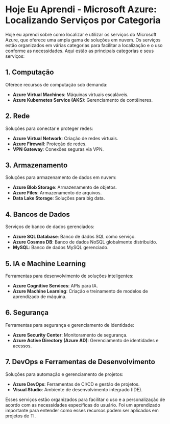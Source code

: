 # Hoje Eu Aprendi - Microsoft Azure: Localizando Serviços por Categoria

Hoje eu aprendi sobre como localizar e utilizar os serviços do Microsoft Azure, que oferece uma ampla gama de soluções em nuvem. Os serviços estão organizados em várias categorias para facilitar a localização e o uso conforme as necessidades. Aqui estão as principais categorias e seus serviços:

## 1. Computação
Oferece recursos de computação sob demanda:
- **Azure Virtual Machines**: Máquinas virtuais escaláveis.
- **Azure Kubernetes Service (AKS)**: Gerenciamento de contêineres.

## 2. Rede
Soluções para conectar e proteger redes:
- **Azure Virtual Network**: Criação de redes virtuais.
- **Azure Firewall**: Proteção de redes.
- **VPN Gateway**: Conexões seguras via VPN.

## 3. Armazenamento
Soluções para armazenamento de dados em nuvem:
- **Azure Blob Storage**: Armazenamento de objetos.
- **Azure Files**: Armazenamento de arquivos.
- **Data Lake Storage**: Soluções para big data.

## 4. Bancos de Dados
Serviços de banco de dados gerenciados:
- **Azure SQL Database**: Banco de dados SQL como serviço.
- **Azure Cosmos DB**: Banco de dados NoSQL globalmente distribuído.
- **MySQL**: Banco de dados MySQL gerenciado.

## 5. IA e Machine Learning
Ferramentas para desenvolvimento de soluções inteligentes:
- **Azure Cognitive Services**: APIs para IA.
- **Azure Machine Learning**: Criação e treinamento de modelos de aprendizado de máquina.

## 6. Segurança
Ferramentas para segurança e gerenciamento de identidade:
- **Azure Security Center**: Monitoramento de segurança.
- **Azure Active Directory (Azure AD)**: Gerenciamento de identidades e acessos.

## 7. DevOps e Ferramentas de Desenvolvimento
Soluções para automação e gerenciamento de projetos:
- **Azure DevOps**: Ferramentas de CI/CD e gestão de projetos.
- **Visual Studio**: Ambiente de desenvolvimento integrado (IDE).

Esses serviços estão organizados para facilitar o uso e a personalização de acordo com as necessidades específicas do usuário. Foi um aprendizado importante para entender como esses recursos podem ser aplicados em projetos de TI.
